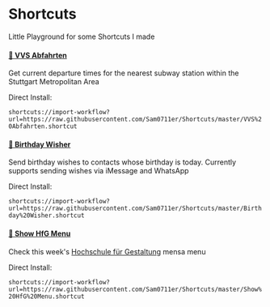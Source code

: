 # Shortcuts
Little Playground for some Shortcuts I made

#### [🚈 VVS Abfahrten](https://github.com/Sam0711er/Shortcuts/blob/master/VVS%20Abfahrten.shortcut)
Get current departure times for the nearest subway station within the Stuttgart Metropolitan Area

Direct Install:

`shortcuts://import-workflow?url=https://raw.githubusercontent.com/Sam0711er/Shortcuts/master/VVS%20Abfahrten.shortcut`



#### [🎉 Birthday Wisher](https://github.com/Sam0711er/Shortcuts/blob/master/Birthday%20Wisher.shortcut) 
Send birthday wishes to contacts whose birthday is today. Currently supports sending wishes via iMessage and WhatsApp

Direct Install:

`shortcuts://import-workflow?url=https://raw.githubusercontent.com/Sam0711er/Shortcuts/master/Birthday%20Wisher.shortcut`


#### [🥕 Show HfG Menu](https://github.com/Sam0711er/Shortcuts/blob/master/Show%20HfG%20Menu.shortcut)
Check this week's [Hochschule für Gestaltung](https://github.com/hfg-gmuend) mensa menu

Direct Install:

`shortcuts://import-workflow?url=https://raw.githubusercontent.com/Sam0711er/Shortcuts/master/Show%20HfG%20Menu.shortcut`
